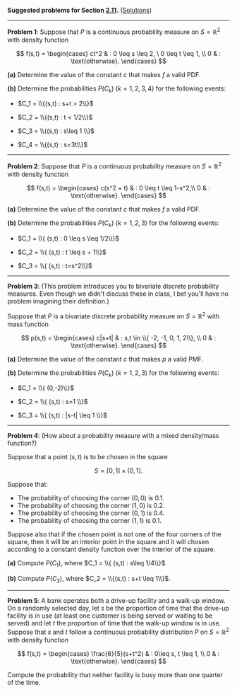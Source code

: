 **Suggested problems for Section [2.11](https://mml.johnmyersmath.com/stats-book/chapters/prob-spaces.html#bivariate-continuous-probability-measures).** ([Solutions](05-suggested-problems-sol.md))

---

**Problem 1**: Suppose that $P$ is a continuous probability measure on $S=\mathbb{R}^2$ with density function

$$
f(s,t) = \begin{cases}
ct^2 & : 0 \leq s \leq 2, \ 0 \leq t \leq 1, \\
0 & : \text{otherwise}.
\end{cases}
$$

**(a)** Determine the value of the constant $c$ that makes $f$ a valid PDF.

**(b)** Determine the probabilities $P(C_k)$ ($k=1,2,3,4$) for the following events:

* $C_1 = \\{(s,t) : s+t > 2\\}$

* $C_2 = \\{(s,t) : t < 1/2\\}$

* $C_3 = \\{(s,t) : s\leq 1 \\}$

* $C_4 = \\{(s,t) : s=3t\\}$

---

**Problem 2**: Suppose that $P$ is a continuous probability measure on $S=\mathbb{R}^2$ with density function

$$
f(s,t) = \begin{cases}
c(s^2 + t) & : 0 \leq t \leq 1-s^2,\\
0 & : \text{otherwise}.
\end{cases}
$$

**(a)** Determine the value of the constant $c$ that makes $f$ a valid PDF.

**(b)** Determine the probabilities $P(C_k)$ ($k=1,2,3$) for the following events:

* $C_1 = \\{ (s,t) : 0 \leq s \leq 1/2\\}$

* $C_2 = \\{ (s,t) : t \leq s + 1\\}$

* $C_3 = \\{ (s,t) : t=s^2\\}$

---

**Problem 3**: (This problem introduces you to bivariate discrete probability measures. Even though we didn't discuss these in class, I bet you'll have no problem imagining their definition.)

Suppose that $P$ is a bivariate discrete probability measure on $S= \mathbb{R}^2$ with mass function

$$
p(s,t) = \begin{cases}
c|s+t|  & : s,t \in \\{ -2, -1, 0, 1, 2\\}, \\
0 & : \text{otherwise}.
\end{cases}
$$

**(a)** Determine the value of the constant $c$ that makes $p$ a valid PMF.

**(b)** Determine the probabilities $P(C_k)$ ($k=1,2,3$) for the following events:

* $C_1 = \\{ (0,-2)\\}$

* $C_2 = \\{ (s,t) : s=1 \\}$

* $C_3 = \\{ (s,t) : |s-t| \leq 1 \\}$

---

**Problem 4**: (How about a probability measure with a mixed density/mass function?)

Suppose that a point $(s,t)$ is to be chosen in the square

$$
S = [0,1] \times [0,1].
$$

Suppose that:

* The probability of choosing the corner $(0,0)$ is $0.1$.
* The probability of choosing the corner $(1,0)$ is $0.2$.
* The probability of choosing the corner $(0,1)$ is $0.4$.
* The probability of choosing the corner $(1,1)$ is $0.1$.

Suppose also that if the chosen point is not one of the four corners of the square, then it will be an interior point in the square and it will chosen according to a constant density function over the interior of the square.

**(a)** Compute $P(C_1)$, where $C_1 = \\{ (s,t) : s\leq 1/4\\}$.

**(b)** Compute $P(C_2)$, where $C_2 = \\{(s,t) : s+t \leq 1\\}$.

---

**Problem 5**: A bank operates both a drive-up facility and a walk-up window. On a randomly selected day, let $s$ be the proportion of time that the drive-up facility is in use (at least one customer is being served or waiting to be served) and let $t$ the proportion of time that the walk-up window is in use. Suppose that $s$ and $t$ follow a continuous probability distribution $P$ on $S=\mathbb{R}^2$ with density function

$$
f(s,t) = \begin{cases}
\frac{6}{5}(s+t^2) & : 0\leq s, t \leq 1, \\
0 & : \text{otherwise}.
\end{cases}
$$

Compute the probability that neither facility is busy more than one quarter of the time.
